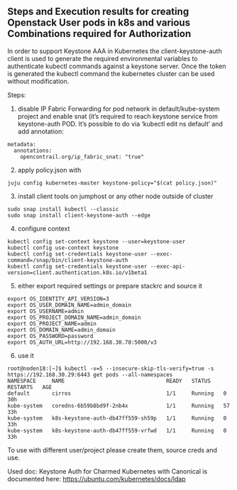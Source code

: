 Steps and Execution results for creating Openstack User pods in k8s and various Combinations required for Authorization
-------------------------------------------------------

In order to support Keystone AAA in Kubernetes the client-keystone-auth client is used to generate the required environmental variables to authenticate kubectl commands against a keystone server. Once the token is generated the kubectl command the kubernetes cluster can be used without modification. 
 
Steps:

1. disable IP Fabric Forwarding for pod network in default/kube-system project and enable snat (it’s required to reach keystone service from keystone-auth POD. It’s possible to do via ‘kubectl edit ns default’ and add annotation:
```
metadata:
  annotations:
    opencontrail.org/ip_fabric_snat: "true"
```
 
2. apply policy.json with
```
juju config kubernetes-master keystone-policy="$(cat policy.json)"
```
3. install client tools on jumphost or any other node outside of cluster
```
sudo snap install kubectl --classic
sudo snap install client-keystone-auth --edge
```
4. configure context
```
kubectl config set-context keystone --user=keystone-user
kubectl config use-context keystone
kubectl config set-credentials keystone-user --exec-command=/snap/bin/client-keystone-auth
kubectl config set-credentials keystone-user --exec-api-version=client.authentication.k8s.io/v1beta1
```
5. either export required settings or prepare stackrc and source it
```
export OS_IDENTITY_API_VERSION=3
export OS_USER_DOMAIN_NAME=admin_domain
export OS_USERNAME=admin
export OS_PROJECT_DOMAIN_NAME=admin_domain
export OS_PROJECT_NAME=admin
export OS_DOMAIN_NAME=admin_domain
export OS_PASSWORD=password
export OS_AUTH_URL=http://192.168.30.78:5000/v3
```
6. use it
```
root@noden18:[~]$ kubectl -v=5 --insecure-skip-tls-verify=true -s https://192.168.30.29:6443 get pods --all-namespaces
NAMESPACE     NAME                                READY   STATUS    RESTARTS   AGE
default       cirros                              1/1     Running   0          30h
kube-system   coredns-6b59b8bd9f-2nb4x            1/1     Running   57         33h
kube-system   k8s-keystone-auth-db47ff559-sh59p   1/1     Running   0          33h
kube-system   k8s-keystone-auth-db47ff559-vrfwd   1/1     Running   0          33h
```
To use with different user/project please create them, source creds and use.
 
Used doc: Keystone Auth for Charmed Kubernetes with Canonical is documented here: https://ubuntu.com/kubernetes/docs/ldap
